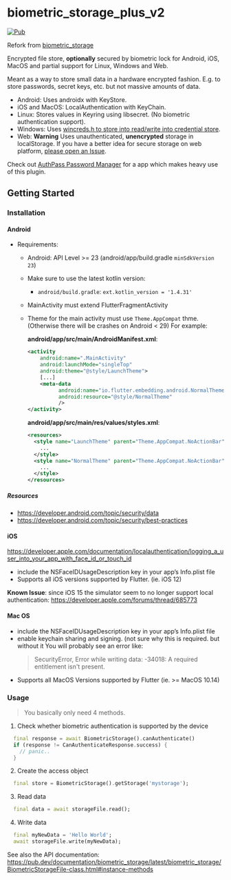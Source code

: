 # biometric_storage_plus_v2

[![Pub](https://img.shields.io/pub/v/biometric_storage?color=green)](https://pub.dev/packages/biometric_storage/)


Refork from  [biometric_storage](https://pub.dev/packages/biometric_storage) 

Encrypted file store, **optionally** secured by biometric lock 
for Android, iOS, MacOS and partial support for Linux, Windows and Web. 

Meant as a way to store small data in a hardware encrypted fashion. E.g. to 
store passwords, secret keys, etc. but not massive amounts
of data.

* Android: Uses androidx with KeyStore.
* iOS and MacOS: LocalAuthentication with KeyChain.
* Linux: Stores values in Keyring using libsecret. (No biometric authentication support).
* Windows: Uses [wincreds.h to store into read/write into credential store](https://docs.microsoft.com/en-us/windows/win32/api/wincred/).
* Web: **Warning** Uses unauthenticated, **unencrypted** storage in localStorage.
  If you have a better idea for secure storage on web platform, [please open an Issue](https://github.com/authpass/biometric_storage/issues).

Check out [AuthPass Password Manager](https://authpass.app/) for a app which 
makes heavy use of this plugin.

## Getting Started

### Installation

#### Android
* Requirements:
  * Android: API Level >= 23 (android/app/build.gradle `minSdkVersion 23`)
  * Make sure to use the latest kotlin version: 
    * `android/build.gradle`: `ext.kotlin_version = '1.4.31'`
  * MainActivity must extend FlutterFragmentActivity
  * Theme for the main activity must use `Theme.AppCompat` thme.
    (Otherwise there will be crashes on Android < 29)
    For example: 
    
    **android/app/src/main/AndroidManifest.xml**:
    ```xml
    <activity
        android:name=".MainActivity"
        android:launchMode="singleTop"
        android:theme="@style/LaunchTheme">
        [...]
        <meta-data
              android:name="io.flutter.embedding.android.NormalTheme"
              android:resource="@style/NormalTheme"
              />
    </activity>
    ```

    **android/app/src/main/res/values/styles.xml**:
    ```xml
    <resources>
      <style name="LaunchTheme" parent="Theme.AppCompat.NoActionBar">
        ...
      </style>
      <style name="NormalTheme" parent="Theme.AppCompat.NoActionBar">
        ...
      </style>
    </resources>
    ```

##### Resources

* https://developer.android.com/topic/security/data
* https://developer.android.com/topic/security/best-practices

#### iOS

https://developer.apple.com/documentation/localauthentication/logging_a_user_into_your_app_with_face_id_or_touch_id

* include the NSFaceIDUsageDescription key in your app’s Info.plist file
* Supports all iOS versions supported by Flutter. (ie. iOS 12)

**Known Issue**: since iOS 15 the simulator seem to no longer support local authentication:
    https://developer.apple.com/forums/thread/685773

#### Mac OS

* include the NSFaceIDUsageDescription key in your app’s Info.plist file
* enable keychain sharing and signing. (not sure why this is required. but without it
    You will probably see an error like: 
    > SecurityError, Error while writing data: -34018: A required entitlement isn't present.
* Supports all MacOS Versions supported by Flutter (ie. >= MacOS 10.14)

### Usage

> You basically only need 4 methods.

1. Check whether biometric authentication is supported by the device

```dart
  final response = await BiometricStorage().canAuthenticate()
  if (response != CanAuthenticateResponse.success) {
    // panic..
  }
```

2. Create the access object

```dart
  final store = BiometricStorage().getStorage('mystorage');
```

3. Read data

```dart
  final data = await storageFile.read();
```

4. Write data

```dart
  final myNewData = 'Hello World';
  await storageFile.write(myNewData);
```

See also the API documentation: https://pub.dev/documentation/biometric_storage/latest/biometric_storage/BiometricStorageFile-class.html#instance-methods
